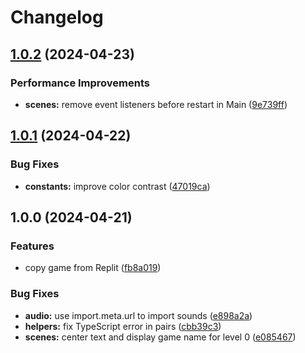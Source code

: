 # Changelog

## [1.0.2](https://github.com/remarkablegames/linkit/compare/v1.0.1...v1.0.2) (2024-04-23)


### Performance Improvements

* **scenes:** remove event listeners before restart in Main ([9e739ff](https://github.com/remarkablegames/linkit/commit/9e739ff4739c2e40b0becd6920b2974938adb617))

## [1.0.1](https://github.com/remarkablegames/linkit/compare/v1.0.0...v1.0.1) (2024-04-22)


### Bug Fixes

* **constants:** improve color contrast ([47019ca](https://github.com/remarkablegames/linkit/commit/47019caa07def87363bc2df8c89e4388c27f5cb0))

## 1.0.0 (2024-04-21)


### Features

* copy game from Replit ([fb8a019](https://github.com/remarkablegames/linkit/commit/fb8a01973f5bac00093538eba53419cafd52dd80))


### Bug Fixes

* **audio:** use import.meta.url to import sounds ([e898a2a](https://github.com/remarkablegames/linkit/commit/e898a2ab6415032d8e30a70504fccd7bbd48124e))
* **helpers:** fix TypeScript error in pairs ([cbb39c3](https://github.com/remarkablegames/linkit/commit/cbb39c3d0c8864e83e7856d98ce4f73b1e823fe3))
* **scenes:** center text and display game name for level 0 ([e085467](https://github.com/remarkablegames/linkit/commit/e085467f52856a5db77e6d0d70929670bebaa101))
